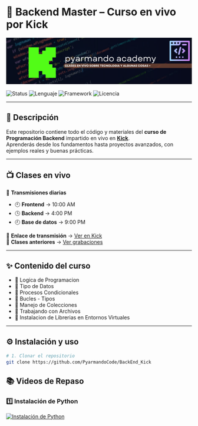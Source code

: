 # 🚀 Backend Master – Curso en vivo por Kick

![Banner del Curso](assets/banner.png)

![Status](https://img.shields.io/badge/Status-Activo-brightgreen?style=flat-square)
![Lenguaje](https://img.shields.io/badge/Python-3.11-blue?style=flat-square)
![Framework](https://img.shields.io/badge/Django-4.2-green?style=flat-square)
![Licencia](https://img.shields.io/badge/License-MIT-yellow?style=flat-square)

---

## 📌 Descripción

Este repositorio contiene todo el código y materiales del **curso de Programación Backend** impartido en vivo en **[Kick](https://kick.com/pyarmandoacademy)**.  
Aprenderás desde los fundamentos hasta proyectos avanzados, con ejemplos reales y buenas prácticas.

---

## 📺 Clases en vivo

🎥 **Transmisiones diarias**  
- 🕙 **Frontend** → 10:00 AM  
- 🕓 **Backend** → 4:00 PM  
- 🕘 **Base de datos** → 9:00 PM  

📍 **Enlace de transmisión** → [Ver en Kick](https://kick.com/pyarmandoacademy)  
📂 **Clases anteriores** → [Ver grabaciones](https://kick.com/pyarmandoacademy/videos)

---

## ✨ Contenido del curso

- 🔹 Logica de Programacion
- 🔹 Tipo de Datos
- 🔹 Procesos Condicionales
- 🔹 Bucles - Tipos 
- 🔹 Manejo de Colecciones
- 🔹 Trabajando con Archivos
- 🔹 Instalacion de Librerias en Entornos Virtuales

---


## ⚙️ Instalación y uso

```bash
# 1. Clonar el repositorio
git clone https://github.com/PyarmandoCode/BackEnd_Kick

```
## 📚 Videos de Repaso

### 1️⃣ Instalación de Python

  <a href="https://youtu.be/Ij89scb630s">
    <img src="https://img.youtube.com/vi/Ij89scb630s/0.jpg" alt="Instalación de Python" width="300">
  </a>



